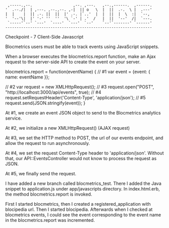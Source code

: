 
     ,-----.,--.                  ,--. ,---.   ,--.,------.  ,------.
    '  .--./|  | ,---. ,--.,--. ,-|  || o   \  |  ||  .-.  \ |  .---'
    |  |    |  || .-. ||  ||  |' .-. |`..'  |  |  ||  |  \  :|  `--, 
    '  '--'\|  |' '-' ''  ''  '\ `-' | .'  /   |  ||  '--'  /|  `---.
     `-----'`--' `---'  `----'  `---'  `--'    `--'`-------' `------'
    ----------------------------------------------------------------- 

Checkpoint - 7 Client-Side Javascript

Blocmetrics users must be able to track events using JavaScript snippets.

When a browser executes the blocmetrics.report function, make an Ajax request to the server-side API 
to create the event on your server.

blocmetrics.report = function(eventName) {
   // #1
   var event = {event: { name: eventName }};
 
   // #2
   var request = new XMLHttpRequest();
   // #3
   request.open("POST", "http://localhost:3000/api/events", true);
   // #4
   request.setRequestHeader('Content-Type', 'application/json');
   // #5
   request.send(JSON.stringify(event));
}

At #1, we create an event JSON object to send to the Blocmetrics analytics service.

At #2, we initialize a new XMLHttpRequest() (AJAX request)

At #3, we set the HTTP method to POST, the url of our events endpoint, and allow the request to run asynchronously.

At #4, we set the request Content-Type header to 'application/json'. Without that, our API::EventsController would not know to process the request as JSON.

At #5, we finally send the request.



I have added a new branch called blocmetrics_test. There I added the Java snippet to application.js 
under app/javascripts directory. In index.html.erb, the method blocmetrics.report is invoked.

First I started blocmetrics, then I created a registered_application with blocipedia url. Then I started
blocipedia. Afterwards when I checked at blocmetrics events, I could see the event corresponding to
the event name in the blocmetrics.report was incremented.
